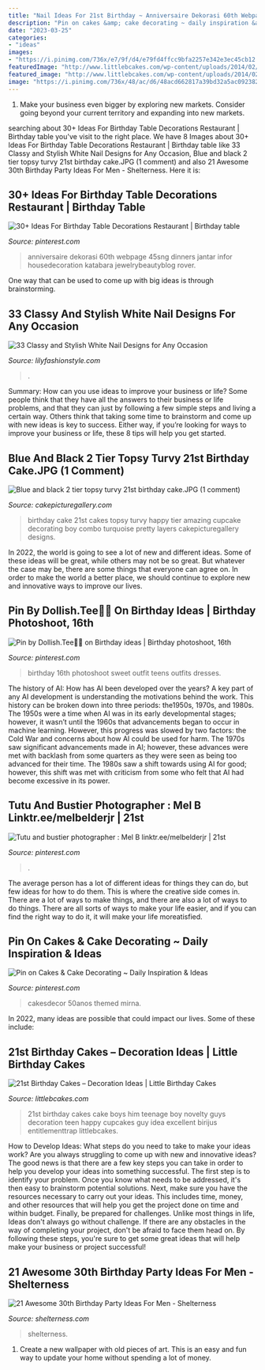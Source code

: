 ```yaml
---
title: "Nail Ideas For 21st Birthday ~ Anniversaire Dekorasi 60th Webpage 45sng Dinners Jantar Infor Housedecoration Katabara Jewelrybeautyblog Rover"
description: "Pin on cakes &amp; cake decorating ~ daily inspiration &amp; ideas"
date: "2023-03-25"
categories:
- "ideas"
images:
- "https://i.pinimg.com/736x/e7/9f/d4/e79fd4ffcc9bfa2257e342e3ec45cb12.jpg"
featuredImage: "http://www.littlebcakes.com/wp-content/uploads/2014/02/21st-Birthday-Cake-768x1024.jpg"
featured_image: "http://www.littlebcakes.com/wp-content/uploads/2014/02/21st-Birthday-Cake-768x1024.jpg"
image: "https://i.pinimg.com/736x/48/ac/d6/48acd662817a39bd32a5ac09238251d0.jpg"
---
```



1. Make your business even bigger by exploring new markets. Consider going beyond your current territory and expanding into new markets.

	

		
searching about 30+ Ideas For Birthday Table Decorations Restaurant | Birthday table you've visit to the right place. We have 8 Images about 30+ Ideas For Birthday Table Decorations Restaurant | Birthday table like 33 Classy and Stylish White Nail Designs for Any Occasion, Blue and black 2 tier topsy turvy 21st birthday cake.JPG (1 comment) and also 21 Awesome 30th Birthday Party Ideas For Men - Shelterness. Here it is:
		
    
## 30+ Ideas For Birthday Table Decorations Restaurant | Birthday Table

<img loading=lazy src="https://i.pinimg.com/736x/8f/92/86/8f9286ebbc8921b8124cfbbec2dc1f65.jpg" onerror="this.onerror=null;this.src='https://tse2.mm.bing.net/th?id=OIP.Xqyif8o_ZO_kulkwlznk9AAAAA&amp;pid=15.1';" alt="30+ Ideas For Birthday Table Decorations Restaurant | Birthday table">

_Source: pinterest.com_

>anniversaire dekorasi 60th webpage 45sng dinners jantar infor housedecoration katabara jewelrybeautyblog rover. 

	

One way that can be used to come up with big ideas is through brainstorming.

    
## 33 Classy And Stylish White Nail Designs For Any Occasion

<img loading=lazy src="https://lilyfashionstyle.com/wp-content/uploads/2021/05/20-5-683x1024.jpg" onerror="this.onerror=null;this.src='https://tse4.mm.bing.net/th?id=OIP.oOJf9nAj4FOnQll7QeBzYQHaLG&amp;pid=15.1';" alt="33 Classy and Stylish White Nail Designs for Any Occasion">

_Source: lilyfashionstyle.com_

>. 

	

Summary: How can you use ideas to improve your business or life?
Some people think that they have all the answers to their business or life problems, and that they can just by following a few simple steps and living a certain way. Others think that taking some time to brainstorm and come up with new ideas is key to success. Either way, if you’re looking for ways to improve your business or life, these 8 tips will help you get started.

    
## Blue And Black 2 Tier Topsy Turvy 21st Birthday Cake.JPG (1 Comment)

<img loading=lazy src="http://www.cakepicturegallery.com/d/19095-2/Blue%2Band%2Bblack%2B2%2Btier%2Btopsy%2Bturvy%2B21st%2Bbirthday%2Bcake.JPG" onerror="this.onerror=null;this.src='https://tse1.mm.bing.net/th?id=OIP.b0fcrOBrdOqtj3DH6X2ymQAAAA&amp;pid=15.1';" alt="Blue and black 2 tier topsy turvy 21st birthday cake.JPG (1 comment)">

_Source: cakepicturegallery.com_

>birthday cake 21st cakes topsy turvy happy tier amazing cupcake decorating boy combo turquoise pretty layers cakepicturegallery designs. 

	

In 2022, the world is going to see a lot of new and different ideas. Some of these ideas will be great, while others may not be so great. But whatever the case may be, there are some things that everyone can agree on. In order to make the world a better place, we should continue to explore new and innovative ways to improve our lives.

    
## Pin By Dollish.Tee🦋🌺 On Birthday Ideas | Birthday Photoshoot, 16th

<img loading=lazy src="https://i.pinimg.com/736x/e7/9f/d4/e79fd4ffcc9bfa2257e342e3ec45cb12.jpg" onerror="this.onerror=null;this.src='https://tse2.mm.bing.net/th?id=OIP.9GFX5hVNFp97lANxU5JoMwHaLc&amp;pid=15.1';" alt="Pin by Dollish.Tee🦋🌺 on Birthday ideas | Birthday photoshoot, 16th">

_Source: pinterest.com_

>birthday 16th photoshoot sweet outfit teens outfits dresses. 

	

The history of AI: How has AI been developed over the years?
A key part of any AI development is understanding the motivations behind the work. This history can be broken down into three periods: the1950s, 1970s, and 1980s. The 1950s were a time when AI was in its early developmental stages; however, it wasn’t until the 1960s that advancements began to occur in machine learning. However, this progress was slowed by two factors: the Cold War and concerns about how AI could be used for harm. The 1970s saw significant advancements made in AI; however, these advances were met with backlash from some quarters as they were seen as being too advanced for their time. The 1980s saw a shift towards using AI for good; however, this shift was met with criticism from some who felt that AI had become excessive in its power.

    
## Tutu And Bustier Photographer : Mel B Linktr.ee/melbelderjr | 21st

<img loading=lazy src="https://i.pinimg.com/736x/48/ac/d6/48acd662817a39bd32a5ac09238251d0.jpg" onerror="this.onerror=null;this.src='https://tse3.mm.bing.net/th?id=OIP.z1PGBEXuzVecen3mcjsmOgHaLH&amp;pid=15.1';" alt="Tutu and bustier photographer : Mel B linktr.ee/melbelderjr | 21st">

_Source: pinterest.com_

>. 

	

The average person has a lot of different ideas for things they can do, but few ideas for how to do them. This is where the creative side comes in. There are a lot of ways to make things, and there are also a lot of ways to do things. There are all sorts of ways to make your life easier, and if you can find the right way to do it, it will make your life moreatisfied.

    
## Pin On Cakes &amp; Cake Decorating ~ Daily Inspiration &amp; Ideas

<img loading=lazy src="https://i.pinimg.com/736x/1b/fa/48/1bfa4878a90d58a8dc7f67b07a645f4f.jpg" onerror="this.onerror=null;this.src='https://tse1.mm.bing.net/th?id=OIP.m28O6hJstOtjW23-xXR4CwHaJ3&amp;pid=15.1';" alt="Pin on Cakes &amp; Cake Decorating ~ Daily Inspiration &amp; Ideas">

_Source: pinterest.com_

>cakesdecor 50anos themed mirna. 

	

In 2022, many ideas are possible that could impact our lives. Some of these include: 

    
## 21st Birthday Cakes – Decoration Ideas | Little Birthday Cakes

<img loading=lazy src="http://www.littlebcakes.com/wp-content/uploads/2014/02/21st-Birthday-Cake-768x1024.jpg" onerror="this.onerror=null;this.src='https://tse4.mm.bing.net/th?id=OIP.dDSNhLNVPcQaiIWfbp_0LwHaJ4&amp;pid=15.1';" alt="21st Birthday Cakes – Decoration Ideas | Little Birthday Cakes">

_Source: littlebcakes.com_

>21st birthday cakes cake boys him teenage boy novelty guys decoration teen happy cupcakes guy idea excellent birijus entitlementtrap littlebcakes. 

	

How to Develop Ideas: What steps do you need to take to make your ideas work?
Are you always struggling to come up with new and innovative ideas? The good news is that there are a few key steps you can take in order to help you develop your ideas into something successful. The first step is to identify your problem. Once you know what needs to be addressed, it's then easy to brainstorm potential solutions. Next, make sure you have the resources necessary to carry out your ideas. This includes time, money, and other resources that will help you get the project done on time and within budget. Finally, be prepared for challenges. Unlike most things in life, Ideas don't always go without challenge. If there are any obstacles in the way of completing your project, don't be afraid to face them head on. By following these steps, you're sure to get some great ideas that will help make your business or project successful!

    
## 21 Awesome 30th Birthday Party Ideas For Men - Shelterness

<img loading=lazy src="https://i.shelterness.com/2017/02/19-cupcakes-and-favorite-beer-instead-of-a-birthday-cake.jpg" onerror="this.onerror=null;this.src='https://tse3.mm.bing.net/th?id=OIP.J8x-agjspB3_SHws4XPtYwHaKf&amp;pid=15.1';" alt="21 Awesome 30th Birthday Party Ideas For Men - Shelterness">

_Source: shelterness.com_

>shelterness. 

	

1. Create a new wallpaper with old pieces of art. This is an easy and fun way to update your home without spending a lot of money.

